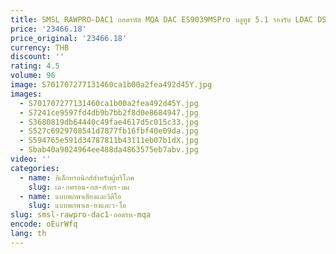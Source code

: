 ```yaml
---
title: SMSL RAWPRO-DAC1 ถอดรหัส MQA DAC ES9039MSPro บลูทูธ 5.1 รองรับ LDAC DSD512 PCM768 รีโมทคอนโทรล DAC1
price: '23466.18'
price_original: '23466.18'
currency: THB
discount: ''
rating: 4.5
volume: 96
image: S701707277131460ca1b00a2fea492d45Y.jpg
images:
  - S701707277131460ca1b00a2fea492d45Y.jpg
  - S7241ce9597fd4db9b7bb2f8d0e8684947.jpg
  - S3680819db64440c49fae4617d5c015c33.jpg
  - S527c6929708541d7877fb16fbf40e09da.jpg
  - S594765e591d34787811b43111eb07b1dX.jpg
  - Sbab40a9024964ee488da4863575eb7abv.jpg
video: ''
categories:
  - name: อิเล็กทรอนิกส์สำหรับผู้บริโภค
    slug: เล-กทรอน-กส-สำหร-บผ
  - name: แบบพกพาเสียงและวิดีโอ
    slug: แบบพกพาเส-ยงและว-โอ
slug: smsl-rawpro-dac1-ถอดรห-mqa
encode: oEurWfq
lang: th
---
```

  
